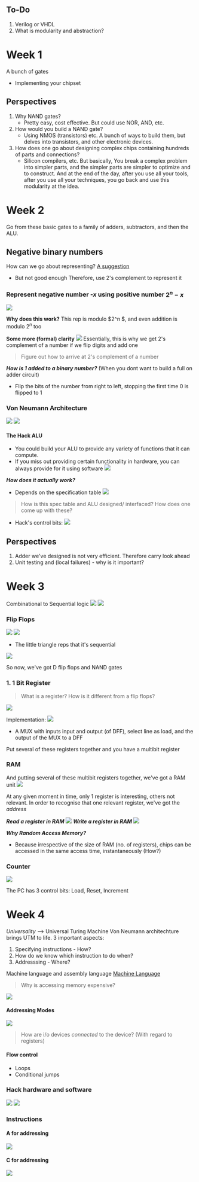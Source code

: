 ## To-Do
1. Verilog or VHDL
2. What is modularity and abstraction?

# Week 1
A bunch of gates
 - Implementing your chipset

## Perspectives
1. Why NAND gates?
	- Pretty easy, cost effective. But could use NOR, AND, etc.
2. How would you build a NAND gate?
	- Using NMOS (transistors) etc. A bunch of ways to build them, but delves into transistors, and other electronic devices.
3. How does one go about designing complex chips containing hundreds of parts and connections?
	- Silicon compilers, etc. But basically, You break a complex problem into simpler parts, and the simpler parts are simpler to optimize and to construct. And at the end of the day, after you use all your tools, after you use all your techniques, you go back and use this modularity at the idea.

 # Week 2
 Go from these basic gates to a family of adders, subtractors, and then the ALU.
 
 ## Negative binary numbers
 How can we go about representing?
 [A suggestion](n2t1.png)
 - But not good enough
 Therefore, use 2's complement to represent it
  
### Represent negative number *-x* using positive number $2^n - x$
![](n2t2.png)
 
**Why does this work?**
This rep is modulo $2^n $, and even addition is modulo $2^n$ too

**Some more (formal) clarity**
![](n2t3.png)
Essentially, this is why we get 2's complement of a number if we flip digits and add one

> Figure out how to arrive at 2's complement of a number

***How is 1 added to a binary number?*** (When you dont want to build a full on adder circuit)
- Flip the bits of the number from right to left, stopping the first time 0 is flipped to 1

### Von Neumann Architecture
![](von_neumann.png)
![](alu1.png)

#### The Hack ALU
- You could build your ALU to provide any variety of functions that it can compute.
- If you miss out providing certain functionality in hardware, you can always provide for it using software
![](alu2.png)

***How does it actually work?***
- Depends on the specification table
![](alu3.png)

> How is this spec table and ALU designed/ interfaced? How does one come up with these?

- Hack's control bits:
![](alu4.png)

## Perspectives
1. Adder we've designed is not very efficient. Therefore carry look ahead
2. Unit testing and (local failures) - why is it important?

# Week 3
Combinational to Sequential logic
![](n2t5.png)
![](n2t6.png)

### Flip Flops
![](ff1.png)
![](dff.png)
- The little triangle reps that it's sequential

![](dff2.png)

So now, we've got D flip flops and NAND gates 
### 1. 1 Bit Register
> What is a register? How is it different from a flip flops?

![](bitr1.png)


Implementation:
![](bitr2.png)
- A MUX with inputs input and output (of DFF), select line as load, and the output of the MUX to a DFF

Put several of these registers together and you have a multibit register

### RAM
And putting several of these multibit registers together, we've got a RAM unit
![](ram1.png)

At any given moment in time, only 1 register is interesting, others not relevant. In order to recognise that one relevant register, we've got the *address*

***Read a register in RAM***
![](ram2.png)
***Write a register in RAM***
![](ram3.png)

***Why Random Access Memory?***
- Because irrespective of the size of RAM (no. of registers), chips can be accessed in the same access time, instantaneously (How?)

### Counter
![](count1.png)

The PC has 3 control bits: Load, Reset, Increment

# Week 4
*Universality* --> Universal Turing Machine
Von Neumann architechture brings UTM to life. 3 important aspects:
1. Specifying instructions - How?
2. How do we know which instruction to do when?
3. Addresssing - Where?

Machine language and assembly language
[Machine Language](ml.png)

> Why is accessing memory expensive?

![](mem.png)

#### Addressing Modes
![](address.png)

> How are i/o devices *connected* to the device? (With regard to registers)

#### Flow control
- Loops 
- Conditional jumps

### Hack hardware and software
![](hh.png)
![](hs.png)

### Instructions
#### A for addressing
![](a.png)

#### C for addressing
![](c.png)